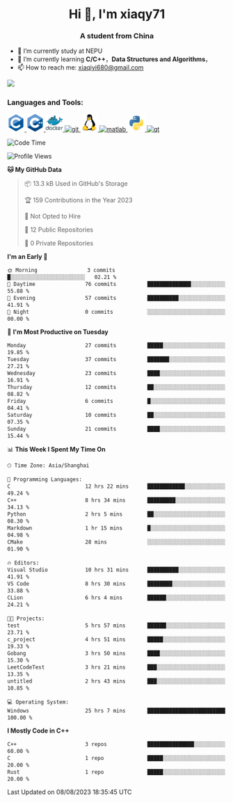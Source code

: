 <h1 align="center">Hi 👋, I'm xiaqy71</h1>
<h3 align="center">A student from China</h3>

- 🔭 I’m currently study at NEPU
- 🌱 I’m currently learning **C/C++**，**Data Structures and Algorithms**，
- 📫 How to reach me: xiaqiyi680@gmail.com

![](https://github-readme-stats.vercel.app/api?username=xiaqy71)

<h3 align="left">Languages and Tools:</h3>
<p align="left"> <a href="https://www.cprogramming.com/" target="_blank" rel="noreferrer"> <img src="https://raw.githubusercontent.com/devicons/devicon/master/icons/c/c-original.svg" alt="c" width="40" height="40"/> </a> <a href="https://www.w3schools.com/cpp/" target="_blank" rel="noreferrer"> <img src="https://raw.githubusercontent.com/devicons/devicon/master/icons/cplusplus/cplusplus-original.svg" alt="cplusplus" width="40" height="40"/> </a> <a href="https://www.docker.com/" target="_blank" rel="noreferrer"> <img src="https://raw.githubusercontent.com/devicons/devicon/master/icons/docker/docker-original-wordmark.svg" alt="docker" width="40" height="40"/> </a> <a href="https://git-scm.com/" target="_blank" rel="noreferrer"> <img src="https://www.vectorlogo.zone/logos/git-scm/git-scm-icon.svg" alt="git" width="40" height="40"/> </a> <a href="https://www.linux.org/" target="_blank" rel="noreferrer"> <img src="https://raw.githubusercontent.com/devicons/devicon/master/icons/linux/linux-original.svg" alt="linux" width="40" height="40"/> </a> <a href="https://www.mathworks.com/" target="_blank" rel="noreferrer"> <img src="https://upload.wikimedia.org/wikipedia/commons/2/21/Matlab_Logo.png" alt="matlab" width="40" height="40"/> </a> <a href="https://www.python.org" target="_blank" rel="noreferrer"> <img src="https://raw.githubusercontent.com/devicons/devicon/master/icons/python/python-original.svg" alt="python" width="40" height="40"/> </a> <a href="https://www.qt.io/" target="_blank" rel="noreferrer"> <img src="https://upload.wikimedia.org/wikipedia/commons/0/0b/Qt_logo_2016.svg" alt="qt" width="40" height="40"/> </a> </p>

<!--START_SECTION:waka-->
![Code Time](http://img.shields.io/badge/Code%20Time-170%20hrs%2048%20mins-blue)

![Profile Views](http://img.shields.io/badge/Profile%20Views-4-blue)

**🐱 My GitHub Data** 

> 📦 13.3 kB Used in GitHub's Storage 
 > 
> 🏆 159 Contributions in the Year 2023
 > 
> 🚫 Not Opted to Hire
 > 
> 📜 12 Public Repositories 
 > 
> 🔑 0 Private Repositories 
 > 
**I'm an Early 🐤** 

```text
🌞 Morning                3 commits           █░░░░░░░░░░░░░░░░░░░░░░░░   02.21 % 
🌆 Daytime                76 commits          ██████████████░░░░░░░░░░░   55.88 % 
🌃 Evening                57 commits          ██████████░░░░░░░░░░░░░░░   41.91 % 
🌙 Night                  0 commits           ░░░░░░░░░░░░░░░░░░░░░░░░░   00.00 % 
```
📅 **I'm Most Productive on Tuesday** 

```text
Monday                   27 commits          █████░░░░░░░░░░░░░░░░░░░░   19.85 % 
Tuesday                  37 commits          ███████░░░░░░░░░░░░░░░░░░   27.21 % 
Wednesday                23 commits          ████░░░░░░░░░░░░░░░░░░░░░   16.91 % 
Thursday                 12 commits          ██░░░░░░░░░░░░░░░░░░░░░░░   08.82 % 
Friday                   6 commits           █░░░░░░░░░░░░░░░░░░░░░░░░   04.41 % 
Saturday                 10 commits          ██░░░░░░░░░░░░░░░░░░░░░░░   07.35 % 
Sunday                   21 commits          ████░░░░░░░░░░░░░░░░░░░░░   15.44 % 
```


📊 **This Week I Spent My Time On** 

```text
🕑︎ Time Zone: Asia/Shanghai

💬 Programming Languages: 
C                        12 hrs 22 mins      ████████████░░░░░░░░░░░░░   49.24 % 
C++                      8 hrs 34 mins       █████████░░░░░░░░░░░░░░░░   34.13 % 
Python                   2 hrs 5 mins        ██░░░░░░░░░░░░░░░░░░░░░░░   08.30 % 
Markdown                 1 hr 15 mins        █░░░░░░░░░░░░░░░░░░░░░░░░   04.98 % 
CMake                    28 mins             ░░░░░░░░░░░░░░░░░░░░░░░░░   01.90 % 

🔥 Editors: 
Visual Studio            10 hrs 31 mins      ██████████░░░░░░░░░░░░░░░   41.91 % 
VS Code                  8 hrs 30 mins       ████████░░░░░░░░░░░░░░░░░   33.88 % 
CLion                    6 hrs 4 mins        ██████░░░░░░░░░░░░░░░░░░░   24.21 % 

🐱‍💻 Projects: 
test                     5 hrs 57 mins       ██████░░░░░░░░░░░░░░░░░░░   23.71 % 
c_project                4 hrs 51 mins       █████░░░░░░░░░░░░░░░░░░░░   19.33 % 
Gobang                   3 hrs 50 mins       ████░░░░░░░░░░░░░░░░░░░░░   15.30 % 
LeetCodeTest             3 hrs 21 mins       ███░░░░░░░░░░░░░░░░░░░░░░   13.35 % 
untitled                 2 hrs 43 mins       ███░░░░░░░░░░░░░░░░░░░░░░   10.85 % 

💻 Operating System: 
Windows                  25 hrs 7 mins       █████████████████████████   100.00 % 
```

**I Mostly Code in C++** 

```text
C++                      3 repos             ███████████████░░░░░░░░░░   60.00 % 
C                        1 repo              █████░░░░░░░░░░░░░░░░░░░░   20.00 % 
Rust                     1 repo              █████░░░░░░░░░░░░░░░░░░░░   20.00 % 
```




 Last Updated on 08/08/2023 18:35:45 UTC
<!--END_SECTION:waka-->




